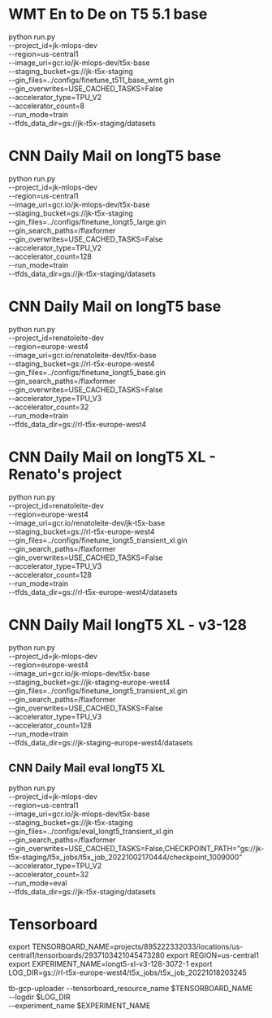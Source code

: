 # WMT En to De on T5 5.1 base
python run.py \
--project_id=jk-mlops-dev \
--region=us-central1 \
--image_uri=gcr.io/jk-mlops-dev/t5x-base \
--staging_bucket=gs://jk-t5x-staging \
--gin_files=../configs/finetune_t511_base_wmt.gin \
--gin_overwrites=USE_CACHED_TASKS=False \
--accelerator_type=TPU_V2 \
--accelerator_count=8 \
--run_mode=train \
--tfds_data_dir=gs://jk-t5x-staging/datasets 

# CNN Daily Mail on longT5 base
python run.py \
--project_id=jk-mlops-dev \
--region=us-central1 \
--image_uri=gcr.io/jk-mlops-dev/t5x-base \
--staging_bucket=gs://jk-t5x-staging \
--gin_files=../configs/finetune_longt5_large.gin \
--gin_search_paths=/flaxformer \
--gin_overwrites=USE_CACHED_TASKS=False \
--accelerator_type=TPU_V2 \
--accelerator_count=128 \
--run_mode=train \
--tfds_data_dir=gs://jk-t5x-staging/datasets 

# CNN Daily Mail on longT5 base
python run.py \
--project_id=renatoleite-dev \
--region=europe-west4 \
--image_uri=gcr.io/renatoleite-dev/t5x-base \
--staging_bucket=gs://rl-t5x-europe-west4 \
--gin_files=../configs/finetune_longt5_base.gin \
--gin_search_paths=/flaxformer \
--gin_overwrites=USE_CACHED_TASKS=False \
--accelerator_type=TPU_V3 \
--accelerator_count=32 \
--run_mode=train \
--tfds_data_dir=gs://rl-t5x-europe-west4



# CNN Daily Mail on longT5 XL - Renato's project 
python run.py \
--project_id=renatoleite-dev \
--region=europe-west4 \
--image_uri=gcr.io/renatoleite-dev/jk-t5x-base \
--staging_bucket=gs://rl-t5x-europe-west4 \
--gin_files=../configs/finetune_longt5_transient_xl.gin \
--gin_search_paths=/flaxformer \
--gin_overwrites=USE_CACHED_TASKS=False \
--accelerator_type=TPU_V3 \
--accelerator_count=128 \
--run_mode=train \
--tfds_data_dir=gs://rl-t5x-europe-west4/datasets



# CNN Daily Mail longT5 XL - v3-128

python run.py \
--project_id=jk-mlops-dev \
--region=europe-west4 \
--image_uri=gcr.io/jk-mlops-dev/t5x-base \
--staging_bucket=gs://jk-staging-europe-west4 \
--gin_files=../configs/finetune_longt5_transient_xl.gin \
--gin_search_paths=/flaxformer \
--gin_overwrites=USE_CACHED_TASKS=False \
--accelerator_type=TPU_V3 \
--accelerator_count=128 \
--run_mode=train \
--tfds_data_dir=gs://jk-staging-europe-west4/datasets



## CNN Daily Mail eval longT5 XL
python run.py \
--project_id=jk-mlops-dev \
--region=us-central1 \
--image_uri=gcr.io/jk-mlops-dev/t5x-base \
--staging_bucket=gs://jk-t5x-staging \
--gin_files=../configs/eval_longt5_transient_xl.gin \
--gin_search_paths=/flaxformer \
--gin_overwrites=USE_CACHED_TASKS=False,CHECKPOINT_PATH=\"gs://jk-t5x-staging/t5x_jobs/t5x_job_20221002170444/checkpoint_1009000\" \
--accelerator_type=TPU_V2 \
--accelerator_count=32 \
--run_mode=eval \
--tfds_data_dir=gs://jk-t5x-staging/datasets



# Tensorboard


export TENSORBOARD_NAME=projects/895222332033/locations/us-central1/tensorboards/2937103421045473280
export REGION=us-central1
export EXPERIMENT_NAME=longt5-xl-v3-128-3072-1
export LOG_DIR=gs://rl-t5x-europe-west4/t5x_jobs/t5x_job_20221018203245

tb-gcp-uploader --tensorboard_resource_name $TENSORBOARD_NAME \
--logdir $LOG_DIR \
--experiment_name $EXPERIMENT_NAME